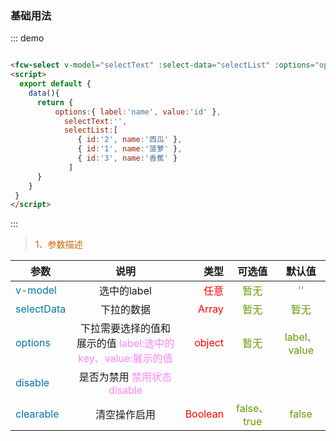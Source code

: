 
### 基础用法

<div class="demo-block">
  <fcw-select class="w250" v-model="selectText" :select-data="selectList" :options="options"></fcw-select>
  <script>
    export default {
      data(){
        return {
            options:{ label:'name', value:'id' },
              selectText:'',
              selectList:[
                { id:'2', name:'西瓜' },
                { id:'1', name:'菠萝' },
                { id:'3', name:'香蕉' }
              ]
        }
      }
  }
  </script>
</div>

::: demo

```html

<fcw-select v-model="selectText" :select-data="selectList" :options="options"></fcw-select>
<script>
  export default {
    data(){
      return {
          options:{ label:'name', value:'id' },
            selectText:'',
            selectList:[
               { id:'2', name:'西瓜' },
               { id:'1', name:'菠萝' },
               { id:'3', name:'香蕉' }
             ]
      }
    }
 }
</script>

```
:::


> <font color=#CD6600>1、参数描述</font>

参数|说明|类型|可选值|默认值
---|:--:|---:|:--:|:--:|
<font color=#0077AA> v-model </font> | 选中的label | <font color=red> 任意 </font> | <font color=#669900> 暂无  </font> | <font color=#669900> '' </font>
<font color=#0077AA>selectData</font> | 下拉的数据 | <font color=red>  Array </font> |  <font color=#669900>暂无</font>  | <font color=#669900>暂无</font>
<font color=#0077AA>options</font> | 下拉需要选择的值和展示的值 <font color="#FF83FA"> label:选中的key、value:展示的值 </font> | <font color=red>object</font> | <font color=#669900>暂无</font> | <font color=#669900> label、value</font>
<font color=#0077AA>disable</font> | 是否为禁用 <font color="#FF83FA">禁用状态disable</font>| 
<font color=#0077AA>clearable</font> | 清空操作启用 | <font color="red">Boolean</font>|  <font color=#669900>false、true</font> | <font color=#669900>false</font>